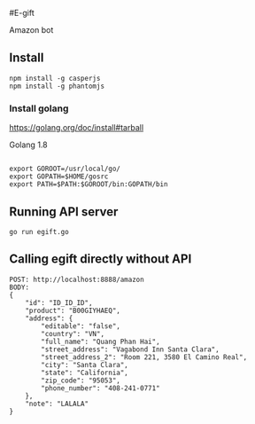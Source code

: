 #E-gift 

Amazon bot

## Install

```
npm install -g casperjs
npm install -g phantomjs
```
### Install golang
https://golang.org/doc/install#tarball

Golang 1.8

```

export GOROOT=/usr/local/go/
export GOPATH=$HOME/gosrc
export PATH=$PATH:$GOROOT/bin:GOPATH/bin

```

## Running API server

`go run egift.go`

## Calling egift directly without API
```
POST: http://localhost:8888/amazon
BODY:
{
	"id": "ID_ID_ID",
	"product": "B00GIYHAEQ",
	"address": {
		"editable": "false",
		"country": "VN",
		"full_name": "Quang Phan Hai",
		"street_address": "Vagabond Inn Santa Clara",
		"street_address_2": "Room 221, 3580 El Camino Real",
		"city": "Santa Clara",
		"state": "California",
		"zip_code": "95053",
		"phone_number": "408-241-0771"
	},
	"note": "LALALA"
}
```
